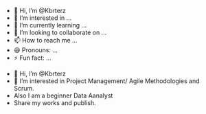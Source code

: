 - 👋 Hi, I’m @Kbrterz
- 👀 I’m interested in ...
- 🌱 I’m currently learning ...
- 💞️ I’m looking to collaborate on ...
- 📫 How to reach me ...
- 😄 Pronouns: ...
- ⚡ Fun fact: ...

<!---
Kbrterz/Kbrterz is a ✨ special ✨ repository because its `README.md` (this file) appears on your GitHub profile.
You can click the Preview link to take a look at your changes.
--->
- 👋 Hi, I’m @Kbrterz
- 👀 I’m interested in Project Management/ Agile Methodologies and Scrum.
- Also I am a beginner Data Aanalyst
- Share my works and publish.
